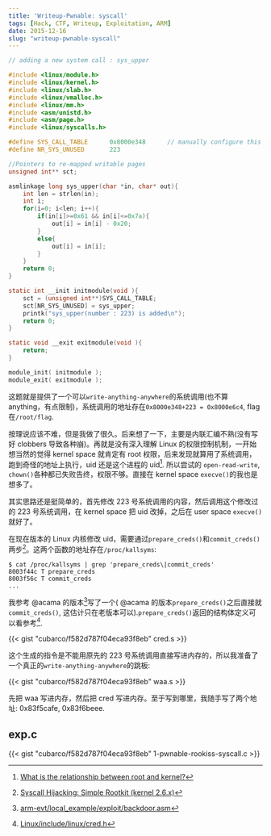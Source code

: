 ```yaml
---
title: 'Writeup-Pwnable: syscall'
tags: [Hack, CTF, Writeup, Exploitation, ARM]
date: 2015-12-16
slug: "writeup-pwnable-syscall"
---
```


```c
// adding a new system call : sys_upper

#include <linux/module.h>
#include <linux/kernel.h>
#include <linux/slab.h>
#include <linux/vmalloc.h>
#include <linux/mm.h>
#include <asm/unistd.h>
#include <asm/page.h>
#include <linux/syscalls.h>

#define SYS_CALL_TABLE		0x8000e348		// manually configure this address!!
#define NR_SYS_UNUSED		223

//Pointers to re-mapped writable pages
unsigned int** sct;

asmlinkage long sys_upper(char *in, char* out){
	int len = strlen(in);
	int i;
	for(i=0; i<len; i++){
		if(in[i]>=0x61 && in[i]<=0x7a){
			out[i] = in[i] - 0x20;
		}
		else{
			out[i] = in[i];
		}
	}
	return 0;
}

static int __init initmodule(void ){
	sct = (unsigned int**)SYS_CALL_TABLE;
	sct[NR_SYS_UNUSED] = sys_upper;
	printk("sys_upper(number : 223) is added\n");
	return 0;
}

static void __exit exitmodule(void ){
	return;
}

module_init( initmodule );
module_exit( exitmodule );
```

这题就是提供了一个可以`write-anything-anywhere`的系统调用(也不算anything，有点限制)，系统调用的地址存在`0x8000e348+223 = 0x8000e6c4`, flag在`/root/flag`.

按理说应该不难，但是我做了很久。后来想了一下，主要是内联汇编不熟(没有写好 clobbers 导致各种崩)。再就是没有深入理解 Linux 的权限控制机制，一开始想当然的觉得 kernel space 就肯定有 root 权限，后来发现就算用了系统调用，跑到奇怪的地址上执行，uid 还是这个进程的 uid[^1]. 所以尝试的 `open-read-write`, `chown()`各种都已失败告终，权限不够。直接在 kernel space `execve()`的我也是想多了。

其实思路还是挺简单的，首先修改 223 号系统调用的内容，然后调用这个修改过的 223 号系统调用，在 kernel space 把 uid 改掉，之后在 user space `execve()`就好了。

在现在版本的 Linux 内核修改 uid，需要通过`prepare_creds()`和`commit_creds()`两步[^2]。这两个函数的地址存在`/proc/kallsyms`:

```plain
$ cat /proc/kallsyms | grep 'prepare_creds\|commit_creds'
8003f44c T prepare_creds
8003f56c T commit_creds
...
```

我参考 @acama 的版本[^3]写了一个( @acama 的版本`prepare_creds()`之后直接就`commit_creds()`, 这估计只在老版本可以).`prepare_creds()`返回的结构体定义可以看参考[^4].

{{< gist "cubarco/f582d787f04eca93f8eb" cred.s >}}

这个生成的指令是不能用原先的 223 号系统调用直接写进内存的，所以我准备了一个真正的`write-anything-anywhere`的跳板:

{{< gist "cubarco/f582d787f04eca93f8eb" waa.s >}}

先把 waa 写进内存，然后把 cred 写进内存。至于写到哪里，我随手写了两个地址: 0x83f5cafe, 0x83f6beee.

## exp.c

{{< gist "cubarco/f582d787f04eca93f8eb" 1-pwnable-rookiss-syscall.c >}}

[^1]: [What is the relationship between root and kernel?](http://unix.stackexchange.com/questions/121715/what-is-the-relationship-between-root-and-kernel)
[^2]: [Syscall Hijacking: Simple Rootkit (kernel 2.6.x)](https://memset.wordpress.com/2010/12/28/syscall-hijacking-simple-rootkit-kernel-2-6-x/)
[^3]: [arm-evt/local_example/exploit/backdoor.asm](https://github.com/acama/arm-evt/blob/master/local_example/exploit/backdoor.asm)
[^4]: [Linux/include/linux/cred.h](http://lxr.free-electrons.com/source/include/linux/cred.h?v=3.11#L102)
